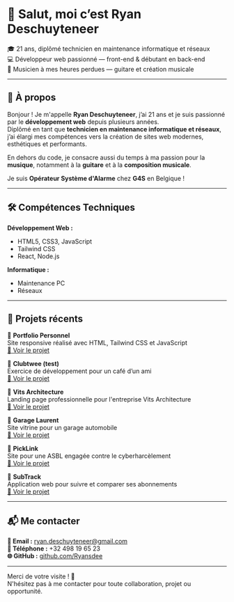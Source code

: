 # 👋 Salut, moi c’est Ryan Deschuyteneer

🎓 21 ans, diplômé technicien en maintenance informatique et réseaux  
💻 Développeur web passionné — front-end & débutant en back-end  
🎸 Musicien à mes heures perdues — guitare et création musicale

---

## 🚀 À propos

Bonjour ! Je m'appelle **Ryan Deschuyteneer**, j’ai 21 ans et je suis passionné par le **développement web** depuis plusieurs années.  
Diplômé en tant que **technicien en maintenance informatique et réseaux**, j’ai élargi mes compétences vers la création de sites web modernes, esthétiques et performants.

En dehors du code, je consacre aussi du temps à ma passion pour la **musique**, notamment à la **guitare** et à la **composition musicale**.

Je suis **Opérateur Système d'Alarme** chez **G4S** en Belgique !

---

## 🛠️ Compétences Techniques

**Développement Web :**  
- HTML5, CSS3, JavaScript  
- Tailwind CSS  
- React, Node.js  

**Informatique :**  
- Maintenance PC  
- Réseaux  

---

## 🧩 Projets récents

🔹 **Portfolio Personnel**  
Site responsive réalisé avec HTML, Tailwind CSS et JavaScript  
[🔗 Voir le projet](https://ryansdee.netlify.app)

🔹 **Clubtwee (test)**  
Exercice de développement pour un café d’un ami  
[🔗 Voir le projet](https://clubtwee.netlify.app)

🔹 **Vits Architecture**  
Landing page professionnelle pour l'entreprise Vits Architecture  
[🔗 Voir le projet](https://vits-architecture.netlify.app)

🔹 **Garage Laurent**  
Site vitrine pour un garage automobile  
[🔗 Voir le projet](https://www.garagelaurent.be)

🔹 **PickLink**  
Site pour une ASBL engagée contre le cyberharcèlement  
[🔗 Voir le projet](https://www.picklink.be)

🔹 **SubTrack**  
Application web pour suivre et comparer ses abonnements  
[🔗 Voir le projet](https://tracksub.netlify.app)

---

## 📬 Me contacter

**📧 Email :** ryan.deschuyteneer@gmail.com  
**📱 Téléphone :** +32 498 19 65 23  
**🌐 GitHub :** [github.com/Ryansdee](https://github.com/Ryansdee)  

---

Merci de votre visite ! 🚀  
N'hésitez pas à me contacter pour toute collaboration, projet ou opportunité.
